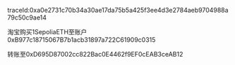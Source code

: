 traceId:0xa0e2731c70b34a30ae17da75b5a425f3ee4d3e2784aeb9704988a79c50c9ae14

淘宝购买1SepoliaETH至账户0xB977c18715067B7b1acb31897a722C61909c0315

转账至0xD695D87002cc822Bac0E4462f9EF0cEAB3ceAB12
